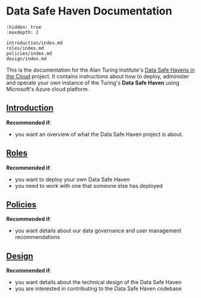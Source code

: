 # Data Safe Haven Documentation

```{toctree}
:hidden: true
:maxdepth: 2

introduction/index.md
roles/index.md
policies/index.md
design/index.md
```

This is the documentation for the Alan Turing Institute's [Data Safe Havens in the Cloud](https://www.turing.ac.uk/research/research-projects/data-safe-havens-cloud) project.
It contains instructions about how to deploy, administer and operate your own instance of the Turing's **Data Safe Haven** using Microsoft's Azure cloud platform.

## [Introduction](introduction/index.md)

**Recommended if**:

- you want an overview of what the Data Safe Haven project is about.

## [Roles](roles/index.md)

**Recommended if**:

- you want to deploy your own Data Safe Haven
- you need to work with one that someone else has deployed

## [Policies](policies/index.md)

**Recommended if**:

- you want details about our data governance and user management recommendations

## [Design](design/index.md)

**Recommended if**:

- you want details about the technical design of the Data Safe Haven
- you are interested in contributing to the Data Safe Haven codebase
